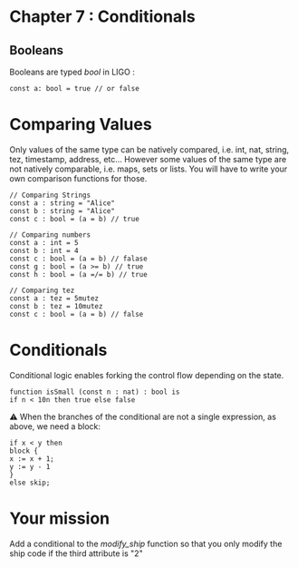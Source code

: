 # Chapter 7 : Conditionals

## Booleans

Booleans are typed _bool_ in LIGO :

```
const a: bool = true // or false
```

# Comparing Values

Only values of the same type can be natively compared, i.e. int, nat, string, tez, timestamp, address, etc... However some values of the same type are not natively comparable, i.e. maps, sets or lists. You will have to write your own comparison functions for those.

```
// Comparing Strings
const a : string = "Alice"
const b : string = "Alice"
const c : bool = (a = b) // true

// Comparing numbers
const a : int = 5
const b : int = 4
const c : bool = (a = b) // falase
const g : bool = (a >= b) // true
const h : bool = (a =/= b) // true

// Comparing tez
const a : tez = 5mutez
const b : tez = 10mutez
const c : bool = (a = b) // false
```

# Conditionals

Conditional logic enables forking the control flow depending on the state.

```
function isSmall (const n : nat) : bool is
if n < 10n then true else false
```

⚠️ When the branches of the conditional are not a single expression, as above, we need a block:

```
if x < y then
block {
x := x + 1;
y := y - 1
}
else skip;
```

# Your mission

<!-- prettier-ignore -->
Add a conditional to the *modify\_ship* function so that you only modify the ship code if the third attribute is "2"
